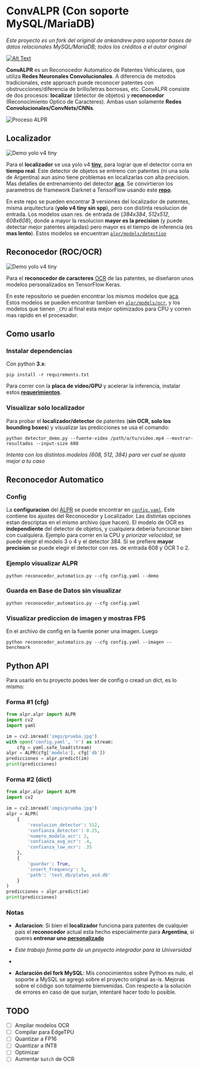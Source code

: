 # ConvALPR (Con soporte MySQL/MariaDB)
*Este proyecto es un fork del original de ankandrew para soportar bases de datos relacionales MySQL/MariaDB; todos los créditos a el autor original*


[![Alt Text](imgs/alpr.gif)](https://youtu.be/-TPJot7-HTs?t=652)

**ConvALPR** es un Reconocedor Automatico de Patentes Vehiculares, que utiliza **Redes Neuronales Convolucionales**. A diferencia de metodos tradicionales, este approach puede reconocer patentes con obstrucciones/diferencia de brillo/letras borrosas, etc. ConvALPR consiste de dos procesos: **localizar** (detector de objetos) y **reconocedor** (Reconocimiento Optico de Caracteres). Ambas usan solamente **Redes Convolucionales/ConvNets/CNNs**.

![Proceso ALPR](imgs/proceso.png)

## Localizador

![Demo yolo v4 tiny](imgs/demo_localizador.gif)

Para el **localizador** se usa yolo v4 **[tiny](https://github.com/AlexeyAB/darknet#yolo-v4-v3-and-v2-for-windows-and-linux)**, para lograr que el detector corra en **tiempo real**. Este detector de objetos se entreno con patentes (ni una sola de Argentina) aun asino tiene problemas en localizarlas con alta precision. Mas detalles de entrenamiento del detector **[aca](https://github.com/ankandrew/LocalizadorPatentes)**. Se convirtieron los parametros de framework Darknet a TensorFlow usando este **[repo](https://github.com/hunglc007/tensorflow-yolov4-tflite)**. 

En este repo se pueden encontrar **3** versiones del localizador de patentes, misma arquitectura (**yolo v4 tiny sin spp**), pero con distinta resolucion de entrada. Los modelos usan res. de entrada de {*384x384*, *512x512*, *608x608*}, donde a mayor la resolucion **mayor es la precision** (y puede detectar mejor patentes alejadas) pero mayor es el tiempo de inferencia (es **mas lento**). Estos modelos se encuentran [`alpr/models/detection`](alpr/models/detection/)

## Reconocedor (ROC/OCR)

![Demo yolo v4 tiny](https://github.com/ankandrew/cnn-ocr-lp/blob/master/extra/demo.gif)

Para el **reconocedor de caracteres** [OCR](https://es.wikipedia.org/wiki/Reconocimiento_%C3%B3ptico_de_caracteres) de las patentes, se diseñaron unos modelos personalizados en TensorFlow Keras. 

En este repositorio se pueden encontrar los mismos modelos que [aca](https://github.com/ankandrew/cnn-ocr-lp). Estos modelos se pueden encontrar tambien en [`alpr/models/ocr`](alpr/models/ocr/), y los modelos que tienen `_CPU` al final esta mejor optimizados para CPU y corren mas rapido en el procesador.

## Como usarlo

### Instalar dependencias

Con python **3.x**:

```
pip install -r requirements.txt
```

Para correr con la **placa de video/GPU** y acelerar la inferencia, instalar estos **[requerimientos](https://www.tensorflow.org/install/gpu#software_requirements)**.

### Visualizar solo localizador

Para probar el **localizador/detector** de patentes (**sin OCR, solo los bounding boxes**) y visualizar las predicciones se usa el comando:

```
python detector_demo.py --fuente-video /path/a/tu/video.mp4 --mostrar-resultados --input-size 608
```

*Intenta con los distintos modelos {608, 512, 384} para ver cual se ajusta mejor a tu caso*

## Reconocedor Automatico

### Config

La **configuracion** del [ALPR](https://es.wikipedia.org/wiki/Reconocimiento_autom%C3%A1tico_de_matr%C3%ADculas) se puede encontrar en [`config.yaml`](config.yaml). Este contiene los ajustes del Reconocedor y Localizador. Las distintas opciones estan descriptas en el mismo archivo (que hacen). El modelo de OCR es **independiente** del detector de objetos, y cualquiera deberia funcionar bien con cualquiera. Ejemplo para correr en la CPU y *priorizar velocidad*, se puede elegir el modelo 3 o 4 y el detector 384. Si se prefiere **mayor precision** se puede elegir el detector con res. de entrada 608 y OCR 1 o 2.

### Ejemplo visualizar ALPR

```
python reconocedor_automatico.py --cfg config.yaml --demo
```

### Guarda en Base de Datos sin visualizar

```
python reconocedor_automatico.py --cfg config.yaml
```

### Visualizar prediccion de imagen y mostras FPS

En el archivo de config en la fuente poner una imagen. Luego

```
python reconocedor_automatico.py --cfg config.yaml --imagen --benchmark
```

## Python API

Para usarlo en tu proyecto podes leer de config o cread un dict, es lo mismo:

### Forma #1 (cfg)

```python
from alpr.alpr import ALPR
import cv2
import yaml

im = cv2.imread('imgs/prueba.jpg')
with open('config.yaml', 'r') as stream:
    cfg = yaml.safe_load(stream)
alpr = ALPR(cfg['modelo'], cfg['db'])
predicciones = alpr.predict(im)
print(predicciones)
```

### Forma #2 (dict)

```python
from alpr.alpr import ALPR
import cv2

im = cv2.imread('imgs/prueba.jpg')
alpr = ALPR(
    {
        'resolucion_detector': 512,
        'confianza_detector': 0.25,
        'numero_modelo_ocr': 2,
        'confianza_avg_ocr': .4,
        'confianza_low_ocr': .35
    },
    {
        'guardar': True,
        'insert_frequency': 5,
        'path': 'test_db/plates_asd.db'
    }
)
predicciones = alpr.predict(im)
print(predicciones)
```

### Notas

* **Aclaracion**: Si bien el **localizador** funciona para patentes de cualquier pais el **reconocedor** actual esta hecho especialmente para **Argentina**,
 si queres **entrenar uno [personalizado](https://github.com/ankandrew/cnn-ocr-lp/wiki/Entrenamiento)**
 
 * *Este trabajo forma parte de un proyecto integrador para la Universidad*
 * 
 * **Aclaración del fork MySQL**: Mis conocimientos sobre Python es nulo, el soporte a MySQL se agregó sobre el proyecto original as-is. Mejoras sobre el código son totalmente bienvenidas. Con respecto a la solución de errores en caso de que surjan, intentaré hacer todo lo posible. 

## TODO

- [ ] Ampliar modelos OCR
- [ ] Compilar para EdgeTPU
- [ ] Quantizar a FP16
- [ ] Quantizar a INT8
- [ ] Optimizar
- [ ] Aumentar `batch` de OCR
